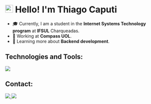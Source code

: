 #  <img src="https://cdn-icons-png.flaticon.com/512/197/197386.png" width="25"/> Hello! I'm Thiago Caputi 

- 🎓 Currently, I am a student in the **Internet Systems Technology program** at **IFSUL** Charqueadas.
- 💼 Working at **Compass UOL**.
- 🌱 Learning more about **Backend development**.

## Technologies and Tools:

<a href="https://github.com/CaputiDev">
    <img src="https://skillicons.dev/icons?i=html,css,js,c,php,mysql,java,git,nodejs,figma,express"/>
  </a>

## Contact:
<a href= "https://www.linkedin.com/in/thiago-caputi-21304b2b6" target= "_blank">
  <img src="https://skillicons.dev/icons?i=linkedin"/>   
  </a>
  <a href= https://mail.google.com/mail/u/0/#inbox?compose=VpCqJPtVtbkwnTHShtsVKqFRGvflqcJKPbdSVxpLdqFTVLDhCmnlLXrskjWrPSJZzhQnQwL target= "_blank">
  <img src="https://skillicons.dev/icons?i=gmail"/>
  </a>
